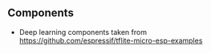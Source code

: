 ## Components

* Deep learning components taken from https://github.com/espressif/tflite-micro-esp-examples

